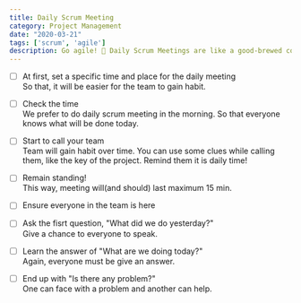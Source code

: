 ```yaml
---
title: Daily Scrum Meeting
category: Project Management
date: "2020-03-21"
tags: ['scrum', 'agile']
description: Go agile! 🚀 Daily Scrum Meetings are like a good-brewed coffee, don't forget it when you start a new work-day.
---
```


- [ ] At first, set a specific time and place for the daily meeting  
So that, it will be easier for the team to gain habit.

- [ ] Check the time  
We prefer to do daily scrum meeting in the morning. So that everyone knows what will be done today. 

- [ ] Start to call your team  
Team will gain habit over time. You can use some clues while calling them, like the key of the project. Remind them it is daily time! 

- [ ] Remain standing!  
This way, meeting will(and should) last maximum 15 min.  

- [ ] Ensure everyone in the team is here

- [ ] Ask the fisrt question, "What did we do yesterday?"  
Give a chance to everyone to speak.

- [ ] Learn the answer of "What are we doing today?"  
Again, everyone must be give an answer.

- [ ] End up with "Is there any problem?"  
One can face with a problem and another can help.
